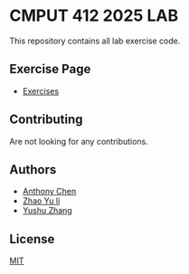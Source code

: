 # CMPUT 412 2025 LAB

This repository contains all lab exercise code.

## Exercise Page
- [Exercises](course/)

## Contributing

Are not looking for any contributions.

## Authors

* [Anthony Chen](https://github.com/AthonyChen)
* [Zhao Yu li](https://github.com/BlitzWrecker)
* [Yushu Zhang](https://github.com/dreambigzhang)

## License

[MIT](LICENSE)